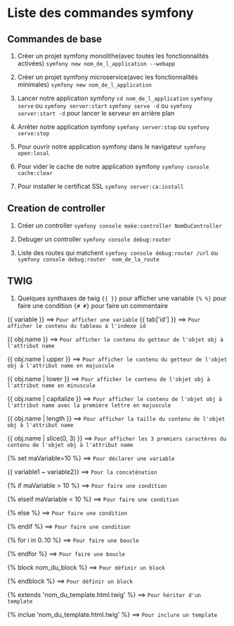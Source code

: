 # Liste des commandes symfony

## Commandes de base

1. Créer un projet symfony monolithe(avec toutes les fonctionnalités activées)
    `symfony new nom_de_l_application --webapp`

2. Créer un projet symfony microservice(avec les fonctionnalités minimales)
    `symfony new nom_de_l_application`

3. Lancer notre application symfony
    `cd nom_de_l_application`
    `symfony serve` ou `symfony server:start`
    `symfony serve -d` ou `symfony server:start -d` pour lancer le serveur en arrière plan

4. Arrêter notre application symfony
   `symfony server:stop` ou `symfony serve:stop`

5. Pour ouvrir notre application symfony dans le navigateur
    `symfony open:local`

6. Pour vider le cache de notre application symfony
    `symfony console cache:clear`

7. Pour installer le certificat SSL
    `symfony server:ca:install`

## Creation de controller

1. Créer un controller
    `symfony console make:controller NomDuController`

2. Debuger un controller
    `symfony console debug:router`

3. Liste des routes qui matchent
    `symfony console debug:router /url` ou `symfony console debug:router  nom_de_la_route`

## TWIG

1. Quelques synthaxes de twig
    `{{ }}` pour afficher une variable
    `{% %}` pour faire une condition
    `{# #}` pour faire un commentaire

{{ variable }} ==> `Pour afficher une variable`
{{ tab['id'] }} ==> `Pour afficher le contenu du tableau à l'indexe id`

{{ obj.name }} ==> `Pour afficher le contenu du getteur de l'objet obj à l'attribut name`

{{ obj.name | upper }} ==> `Pour afficher le contenu du getteur de l'objet obj à l'attribut name en majuscule`

{{ obj.name | lower }} ==> `Pour afficher le contenu de l'objet obj à l'attribut name en minuscule`

{{ obj.name | capitalize }} ==> `Pour afficher le contenu de l'objet obj à l'attribut name avec la première lettre en majuscule`

{{ obj.name | length }} ==> `Pour afficher la taille du contenu de l'objet obj à l'attribut name`

{{ obj.name | slice(0, 3) }} ==> `Pour afficher les 3 premiers caractères du contenu de l'objet obj à l'attribut name`

{% set maVariable=10 %} ==> `Pour déclarer une variable`

{{ variable1 ~ variable2}} ==> `Pour la concaténation`

{% if maVariable > 10 %} ==> `Pour faire une condition`

{% elseif maVariable < 10 %} ==> `Pour faire une condition`

{% else %} ==> `Pour faire une condition`

{% endif %} ==> `Pour faire une condition`

{% for i in 0..10 %} ==> `Pour faire une boucle`

{% endfor %} ==> `Pour faire une boucle`

{% block nom_du_block %} ==> `Pour définir un block`

{% endblock %} ==> `Pour définir un block`

{% extends 'nom_du_template.html.twig' %} ==> `Pour hériter d'un template`

{% inclue 'nom_du_template.html.twig' %} ==> `Pour inclure un template`